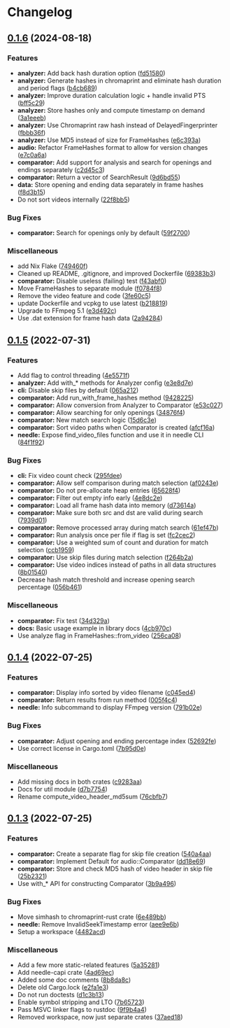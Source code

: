 # Changelog

## [0.1.6](https://github.com/aksiksi/needle/compare/v0.1.5...v0.1.6) (2024-08-18)


### Features

* **analyzer:** Add back hash duration option ([fd51580](https://github.com/aksiksi/needle/commit/fd515805886ccb2234d21acf2a968bd511fd82f3))
* **analyzer:** Generate hashes in chromaprint and eliminate hash duration and period flags ([b4cb689](https://github.com/aksiksi/needle/commit/b4cb6893d95934fdf7059414c2b5e34ade69327d))
* **analyzer:** Improve duration calculation logic + handle invalid PTS ([bff5c29](https://github.com/aksiksi/needle/commit/bff5c29e7e81ad92fcb80d5dd35a7e24a2ae319f))
* **analyzer:** Store hashes only and compute timestamp on demand ([3a1eeeb](https://github.com/aksiksi/needle/commit/3a1eeeb2974b7c549f9c5d95af1089db3625f5b4))
* **analyzer:** Use Chromaprint raw hash instead of DelayedFingerprinter ([fbbb36f](https://github.com/aksiksi/needle/commit/fbbb36f68fd5b11b3c7763745144d14549f9fde6))
* **analyzer:** Use MD5 instead of size for FrameHashes ([e6c393a](https://github.com/aksiksi/needle/commit/e6c393aa5302cf558f8ab59f99f143e7b55e20af))
* **audio:** Refactor FrameHashes format to allow for version changes ([e7c0a6a](https://github.com/aksiksi/needle/commit/e7c0a6a2b1371ef855e14f34c06efee205076ada))
* **comparator:** Add support for analysis and search for openings and endings separately ([c2d45c3](https://github.com/aksiksi/needle/commit/c2d45c3837560bdfbd3c86d5513ad2eb9187e46e))
* **comparator:** Return a vector of SearchResult ([9d6bd55](https://github.com/aksiksi/needle/commit/9d6bd5567ebceea45fe779c18ba2fdf9b47325ee))
* **data:** Store opening and ending data separately in frame hashes ([f8d3b15](https://github.com/aksiksi/needle/commit/f8d3b15dc52e8d6bc0133841cc7eeabaf06e4e52))
* Do not sort videos internally ([22f8bb5](https://github.com/aksiksi/needle/commit/22f8bb57d0cf0c8b547432566821fcec19c4ca43))


### Bug Fixes

* **comparator:** Search for openings only by default ([59f2700](https://github.com/aksiksi/needle/commit/59f2700bb1ffc0df5e07e6d9c7aa9520593309ef))


### Miscellaneous

* add Nix Flake ([749460f](https://github.com/aksiksi/needle/commit/749460f5d69568a37c0a810404d62bc9a38d0768))
* Cleaned up README, .gitignore, and improved Dockerfile ([69383b3](https://github.com/aksiksi/needle/commit/69383b331ca75f652e3c7bfb2b4466ed8c79680e))
* **comparator:** Disable useless (failing) test ([f43abf0](https://github.com/aksiksi/needle/commit/f43abf0b4e26e1d966a2edd67aec559d7dce0f80))
* Move FrameHashes to separate module ([f0784f8](https://github.com/aksiksi/needle/commit/f0784f8c05c64f1769e65335d6e992c0ba190457))
* Remove the video feature and code ([3fe60c5](https://github.com/aksiksi/needle/commit/3fe60c59c285b77fd0eb0efd2ae989149d273bf1))
* update Dockerfile and vcpkg to use latest ([b218819](https://github.com/aksiksi/needle/commit/b21881916be83338ec093ca1133e661c837b7e47))
* Upgrade to FFmpeg 5.1 ([e3d492c](https://github.com/aksiksi/needle/commit/e3d492cc337199973a1aa75ada1c3a9f2d5a51d9))
* Use .dat extension for frame hash data ([2a94284](https://github.com/aksiksi/needle/commit/2a94284f0c197814f099df7f4e901b6e5fa691e6))

## [0.1.5](https://github.com/aksiksi/needle/compare/v0.1.4...v0.1.5) (2022-07-31)


### Features

* Add flag to control threading ([4e5571f](https://github.com/aksiksi/needle/commit/4e5571f21e77029386b9e48b83968e71d0a373e2))
* **analyzer:** Add with_* methods for Analyzer config ([e3e8d7e](https://github.com/aksiksi/needle/commit/e3e8d7eb818f233362275c22be9cfbe8d504e154))
* **cli:** Disable skip files by default ([065a212](https://github.com/aksiksi/needle/commit/065a212425ca1dc5dc283cd18abc38968ae16aeb))
* **comparator:** Add run_with_frame_hashes method ([9428225](https://github.com/aksiksi/needle/commit/94282252c8aca5f8550f91c5a0cda98d75d6b0d3))
* **comparator:** Allow conversion from Analyzer to Comparator ([e53c027](https://github.com/aksiksi/needle/commit/e53c027dac1e48db45068cece51a198519fedd78))
* **comparator:** Allow searching for only openings ([34876f4](https://github.com/aksiksi/needle/commit/34876f47b4484d461a2fcb0ddfa99615e578cb84))
* **comparator:** New match search logic ([15d6c3e](https://github.com/aksiksi/needle/commit/15d6c3eb1a5be54450e27787c571ffd7ed4a156f))
* **comparator:** Sort video paths when Comparator is created ([afcf16a](https://github.com/aksiksi/needle/commit/afcf16ae916b99fe391fd106b2c92a44de999c87))
* **needle:** Expose find_video_files function and use it in needle CLI ([84f1f92](https://github.com/aksiksi/needle/commit/84f1f92fc8bddd6de9ff2363875384eb0b73ca97))


### Bug Fixes

* **cli:** Fix video count check ([295fdee](https://github.com/aksiksi/needle/commit/295fdee8cd9d0c6d2b557e24418d27fafee62cd8))
* **comparator:** Allow self comparison during match selection ([af0243e](https://github.com/aksiksi/needle/commit/af0243ea03e074dadb7604f1e6c24c189660d36b))
* **comparator:** Do not pre-allocate heap entries ([65628f4](https://github.com/aksiksi/needle/commit/65628f4dbc35dfa88fedc1c031a179138504f4ab))
* **comparator:** Filter out empty info early ([4e8dc2e](https://github.com/aksiksi/needle/commit/4e8dc2ef69cd5f2c33eb53d56a350784e61aa2c5))
* **comparator:** Load all frame hash data into memory ([d73614a](https://github.com/aksiksi/needle/commit/d73614a48176ceee7e2e845dcf4a8cae2fff29cc))
* **comparator:** Make sure both src and dst are valid during search ([7939d01](https://github.com/aksiksi/needle/commit/7939d01d7d4216ae44556461e7a0f2fd5a171b15))
* **comparator:** Remove processed array during match search ([61ef47b](https://github.com/aksiksi/needle/commit/61ef47b83da6aad0e9d9c89443504d9523a88d6d))
* **comparator:** Run analysis once per file if flag is set ([fc2cec2](https://github.com/aksiksi/needle/commit/fc2cec28fc0a052332c8a8ff0b8b999350f2754f))
* **comparator:** Use a weighted sum of count and duration for match selection ([ccb1959](https://github.com/aksiksi/needle/commit/ccb1959dabcbe0899def6fdac47962538555cbca))
* **comparator:** Use skip files during match selection ([f264b2a](https://github.com/aksiksi/needle/commit/f264b2a1ea025a866cfb14af7c767ae5e629fd26))
* **comparator:** Use video indices instead of paths in all data structures ([8b01540](https://github.com/aksiksi/needle/commit/8b015402344c53b9e73349ad1c10f6705796165e))
* Decrease hash match threshold and increase opening search percentage ([056b461](https://github.com/aksiksi/needle/commit/056b46179fb9f347b51a4eec3a6eae52bfa0257b))


### Miscellaneous

* **comparator:** Fix test ([34d329a](https://github.com/aksiksi/needle/commit/34d329a0f50d5a74af404e68bd225fb52956e2d1))
* **docs:** Basic usage example in library docs ([4cb970c](https://github.com/aksiksi/needle/commit/4cb970ccd105674b329f31f5b97f092e6af5e5f5))
* Use analyze flag in FrameHashes::from_video ([256ca08](https://github.com/aksiksi/needle/commit/256ca08ea201192fc5defa73a9726ddb483b9759))

## [0.1.4](https://github.com/aksiksi/needle/compare/v0.1.3...v0.1.4) (2022-07-25)


### Features

* **comparator:** Display info sorted by video filename ([c045ed4](https://github.com/aksiksi/needle/commit/c045ed44a57b167f479257db1376ae35955073f7))
* **comparator:** Return results from run method ([005f4c4](https://github.com/aksiksi/needle/commit/005f4c45562258d1db67c91b07e75c819222efae))
* **needle:** Info subcommand to display FFmpeg version ([791b02e](https://github.com/aksiksi/needle/commit/791b02ee2d0838a00d6da423513430ae15c3692b))


### Bug Fixes

* **comparator:** Adjust opening and ending percentage index ([52692fe](https://github.com/aksiksi/needle/commit/52692fe8ff54fa49fc811a4ba3dc8a0e4dd06e1f))
* Use correct license in Cargo.toml ([7b95d0e](https://github.com/aksiksi/needle/commit/7b95d0e5cf3c9429e28c42cf1dd48b4b9a75b897))


### Miscellaneous

* Add missing docs in both crates ([c9283aa](https://github.com/aksiksi/needle/commit/c9283aa38701a6f2d5e113242c231d651c66603c))
* Docs for util module ([d7b7754](https://github.com/aksiksi/needle/commit/d7b775452bd6cb2bc8c792c9ba4ff5111fd43972))
* Rename compute_video_header_md5sum ([76cbfb7](https://github.com/aksiksi/needle/commit/76cbfb7822bd80cfeee864d8c97c6c488bf6d1e8))

## [0.1.3](https://github.com/aksiksi/needle/compare/v0.1.2...v0.1.3) (2022-07-25)


### Features

* **comparator:** Create a separate flag for skip file creation ([540a4aa](https://github.com/aksiksi/needle/commit/540a4aad8f931bb132ca7736205861b223fdf73e))
* **comparator:** Implement Default for audio::Comparator ([dd18e69](https://github.com/aksiksi/needle/commit/dd18e6934701a7802f588ceb025e8729f01e1136))
* **comparator:** Store and check MD5 hash of video header in skip file ([25b2321](https://github.com/aksiksi/needle/commit/25b232159db9c0ed3a0d2b67ceb3bb5ba8dede32))
* Use with_* API for constructing Comparator ([3b9a496](https://github.com/aksiksi/needle/commit/3b9a4968f003054a6e275ef9dfa61680912f6fc3))


### Bug Fixes

* Move simhash to chromaprint-rust crate ([6e489bb](https://github.com/aksiksi/needle/commit/6e489bbcaa6c4e764257dbad91a7c9f3040ea04f))
* **needle:** Remove InvalidSeekTimestamp error ([aee9e6b](https://github.com/aksiksi/needle/commit/aee9e6b1ad05dbd698720ae05fb73908ac3152ce))
* Setup a workspace ([4482acd](https://github.com/aksiksi/needle/commit/4482acd0fe5ac5d0e921fe945114f62db4bcb21c))


### Miscellaneous

* Add a few more static-related features ([5a35281](https://github.com/aksiksi/needle/commit/5a352817c7fb21932453f754663eeddda0006de8))
* Add needle-capi crate ([4ad69ec](https://github.com/aksiksi/needle/commit/4ad69ecc3531aad8f09560c55dd85a728f8b00ff))
* Added some doc comments ([8b8da8c](https://github.com/aksiksi/needle/commit/8b8da8c76721d3bc2a83dc626734daa4703ffa6a))
* Delete old Cargo.lock ([e2fa1e3](https://github.com/aksiksi/needle/commit/e2fa1e360ec6de484cdeef00cb172ae4f720791c))
* Do not run doctests ([d1c3b13](https://github.com/aksiksi/needle/commit/d1c3b131e263a65c32dadaed566d24e972ddf17a))
* Enable symbol stripping and LTO ([7b65723](https://github.com/aksiksi/needle/commit/7b657239570ea8ada3f0387af67d8a0b4ef07b71))
* Pass MSVC linker flags to rustdoc ([9f9b4a4](https://github.com/aksiksi/needle/commit/9f9b4a48093ec4eb31381ebe61c66542e1fffd1a))
* Removed workspace, now just separate crates ([37aed18](https://github.com/aksiksi/needle/commit/37aed18cde0917b502ca558521d9f7db9c4c4d4c))
